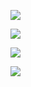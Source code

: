 
![](https://i.pinimg.com/originals/14/dd/c0/14ddc00b5481ddda9244b285e2a0c2ca.jpg)


![](https://miro.medium.com/v2/resize:fit:936/1*OuR4wCJOfERJmgvXxpgA-A.png)

![](https://i.stack.imgur.com/RRz41.png)

![](https://raw.githubusercontent.com/MizanurRahmann/Image-Processing-In-Python/ecc924b93c0631a2d5c1a9e14a7cd0d79dae1f0f//sampleImages/Chapter1/pixels.png)

